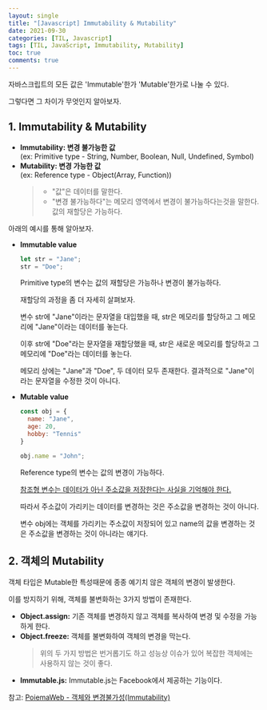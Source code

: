 ```yaml
---
layout: single
title: "[Javascript] Immutability & Mutability"
date: 2021-09-30
categories: [TIL, Javascript]
tags: [TIL, JavaScript, Immutability, Mutability]
toc: true
comments: true
---
```



자바스크립트의 모든 값은 'Immutable'한가 'Mutable'한가로 나눌 수 있다. 

그렇다면 그 차이가 무엇인지 알아보자. 


## 1. Immutability & Mutability
- **Immutability: 변경 불가능한 값**   
  (ex: Primitive type - String, Number, Boolean, Null, Undefined, Symbol)
- **Mutability: 변경 가능한 값**  
  (ex: Reference type - Object(Array, Function))
  > - "값"은 데이터를 말한다.  
  > - "변경 불가능하다"는 메모리 영역에서 변경이 불가능하다는것을 말한다. 값의 재할당은 가능하다.

아래의 예시를 통해 알아보자.

- **Immutable value**

  ```javascript
  let str = "Jane";
  str = "Doe";
  ```
  Primitive type의 변수는 값의 재할당은 가능하나 변경이 불가능하다. 

  재할당의 과정을 좀 더 자세히 살펴보자.

  변수 str에 "Jane"이라는 문자열을 대입했을 때, str은 메모리를 할당하고 그 메모리에 "Jane"이라는 데이터를 놓는다.

  이후 str에 "Doe"라는 문자열을 재할당했을 때, str은 새로운 메모리를 할당하고 그 메모리에 "Doe"라는 데이터를 놓는다.

  메모리 상에는 "Jane"과 "Doe", 두 데이터 모두 존재한다. 결과적으로 "Jane"이라는 문자열을 수정한 것이 아니다. 

- **Mutable value**

  ```javascript
  const obj = {
    name: "Jane",
    age: 20,
    hobby: "Tennis"
  }

  obj.name = "John";
  ```
  Reference type의 변수는 값의 변경이 가능하다.

  <u>참조형 변수는 데이터가 아닌 주소값을 저장한다는 사실을 기억해야 한다.</u>

  따라서 주소값이 가리키는 데이터를 변경하는 것은 주소값을 변경하는 것이 아니다. 

  변수 obj에는 객체를 가리키는 주소값이 저장되어 있고 name의 값을 변경하는 것은 주소값을 변경하는 것이 아니라는 얘기다. 


## 2. 객체의 Mutability
객체 타입은 Mutable한 특성때문에 종종 예기치 않은 객체의 변경이 발생한다. 

이를 방지하기 위해, 객체를 불변화하는 3가지 방법이 존재한다. 

- **Object.assign:** 기존 객체를 변경하지 않고 객체를 복사하여 변경 및 수정을 가능하게 한다.
- **Object.freeze:** 객체를 불변화하여 객체의 변경을 막는다.
   > 위의 두 가지 방법은 번거롭기도 하고 성능상 이슈가 있어 복잡한 객체에는 사용하지 않는 것이 좋다.
- **Immutable.js:** Immutable.js는 Facebook에서 제공하는 기능이다. 


참고: [PoiemaWeb - 객체와 변경불가성(Immutability)](https://poiemaweb.com/js-immutability)
